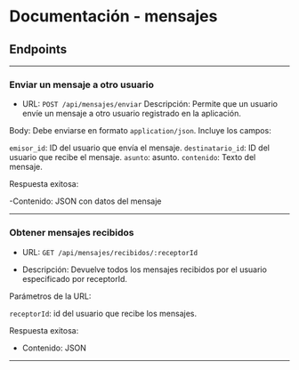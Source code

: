 # Documentación - mensajes

## Endpoints

---

### Enviar un mensaje a otro usuario

- URL: `POST /api/mensajes/enviar`
  Descripción: Permite que un usuario envíe un mensaje a otro usuario registrado en la aplicación.

Body: Debe enviarse en formato `application/json`. Incluye los campos:

`emisor_id`: ID del usuario que envía el mensaje.
`destinatario_id`: ID del usuario que recibe el mensaje.
`asunto`: asunto.
`contenido`: Texto del mensaje.

Respuesta exitosa:

-Contenido: JSON con datos del mensaje

---

### Obtener mensajes recibidos

- URL: `GET /api/mensajes/recibidos/:receptorId`

- Descripción: Devuelve todos los mensajes recibidos por el usuario especificado por receptorId.

Parámetros de la URL:

`receptorId`: id del usuario que recibe los mensajes.

Respuesta exitosa:

- Contenido: JSON

---
